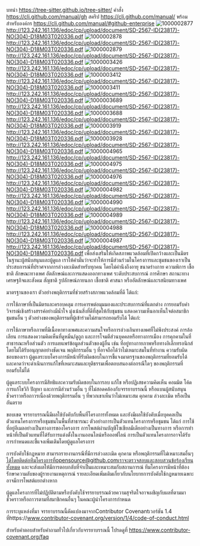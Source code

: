 บทนำ https://tree-sitter.github.io/tree-sitter/
คำสั่ง https://cli.github.com/manual/gh
สคริป https://cli.github.com/manual/
พร้อมสำหรับองค์กร https://cli.github.com/manual/#github-enterprise
![1000002877](https://github.com/user-attachments/assets/cba59b32-b0ca-4f9c-8398-5f7377c60997)http://123.242.161.136/edoc/cp/upload/document/SD-2567-ID(23817)-NO(304)-D18M03T020336.pdf
![1000002878](https://github.com/user-attachments/assets/9465a984-21df-4983-89f4-f9b906e9ed00)http://123.242.161.136/edoc/cp/upload/document/SD-2567-ID(23817)-NO(304)-D18M03T020336.pdf
![1000002879](https://github.com/user-attachments/assets/5f0d0f0e-36d5-4749-98af-e90f8e68d240)http://123.242.161.136/edoc/cp/upload/document/SD-2567-ID(23817)-NO(304)-D18M03T020336.pdf
![1000003426](https://github.com/user-attachments/assets/f51bf0df-4f68-4b36-b08e-292cb658a308)http://123.242.161.136/edoc/cp/upload/document/SD-2567-ID(23817)-NO(304)-D18M03T020336.pdf
![1000003412](https://github.com/user-attachments/assets/8f04a8e1-9715-4f01-9fc2-e63062a57ee3)http://123.242.161.136/edoc/cp/upload/document/SD-2567-ID(23817)-NO(304)-D18M03T020336.pdf
![1000003411](https://github.com/user-attachments/assets/9bbdd41d-085b-4dad-8778-58ff979a1772)http://123.242.161.136/edoc/cp/upload/document/SD-2567-ID(23817)-NO(304)-D18M03T020336.pdf
![1000003689](https://github.com/user-attachments/assets/fbc1e2c6-1b39-4a75-b4f4-22920910ec0b)http://123.242.161.136/edoc/cp/upload/document/SD-2567-ID(23817)-NO(304)-D18M03T020336.pdf
![1000003688](https://github.com/user-attachments/assets/f1328fc5-590c-4b14-85f3-fa569ebffe55)http://123.242.161.136/edoc/cp/upload/document/SD-2567-ID(23817)-NO(304)-D18M03T020336.pdf
![1000003919](https://github.com/user-attachments/assets/b343dab9-8e98-4ab3-b78a-9bf339c5d5f1)http://123.242.161.136/edoc/cp/upload/document/SD-2567-ID(23817)-NO(304)-D18M03T020336.pdf
![1000003928](https://github.com/user-attachments/assets/17c1f3bc-119c-4396-ab43-eb7d26e757b5)http://123.242.161.136/edoc/cp/upload/document/SD-2567-ID(23817)-NO(304)-D18M03T020336.pdf
![1000004965](https://github.com/user-attachments/assets/d4baf600-9d31-4b92-9196-4244e875ecd4)http://123.242.161.136/edoc/cp/upload/document/SD-2567-ID(23817)-NO(304)-D18M03T020336.pdf
![1000004975](https://github.com/user-attachments/assets/70d29ca6-0396-4546-83e1-7559720861ab)http://123.242.161.136/edoc/cp/upload/document/SD-2567-ID(23817)-NO(304)-D18M03T020336.pdf
![1000004976](https://github.com/user-attachments/assets/0fb6311a-59e3-4b86-8960-73fc9fbcbfb8)http://123.242.161.136/edoc/cp/upload/document/SD-2567-ID(23817)-NO(304)-D18M03T020336.pdf
![1000004982](https://github.com/user-attachments/assets/f5967672-767d-416a-8f0d-f808635f7f47)http://123.242.161.136/edoc/cp/upload/document/SD-2567-ID(23817)-NO(304)-D18M03T020336.pdf
![1000004990](https://github.com/user-attachments/assets/d6562c2f-423c-4a0c-91aa-87202032c7eb)http://123.242.161.136/edoc/cp/upload/document/SD-2567-ID(23817)-NO(304)-D18M03T020336.pdf
![1000004989](https://github.com/user-attachments/assets/3253684f-0e5c-413e-a77c-31b867258241)http://123.242.161.136/edoc/cp/upload/document/SD-2567-ID(23817)-NO(304)-D18M03T020336.pdf
![1000004988](https://github.com/user-attachments/assets/27ce4e9a-9be1-4580-a108-f4201e9c8c3e)http://123.242.161.136/edoc/cp/upload/document/SD-2567-ID(23817)-NO(304)-D18M03T020336.pdf
![1000004987](https://github.com/user-attachments/assets/58cbb44c-082b-4ba0-b067-0ae8faa663d4)http://123.242.161.136/edoc/cp/upload/document/SD-2567-ID(23817)-NO(304)-D18M03T020336.pdf
เพื่อส่งเสริมให้เกิดสภาพแวดล้อมที่เปิดกว้างและเป็นมิตร ในฐานะผู้สนับสนุนและผู้ดูแล เราให้คำมั่นว่าจะทำให้การมีส่วนร่วมในโครงการและชุมชนของเราเป็นประสบการณ์ที่ปราศจากการล่วงละเมิดสำหรับทุกคน โดยไม่คำนึงถึงอายุ ขนาดร่างกาย ความพิการ เชื้อชาติ ลักษณะทางเพศ อัตลักษณ์และการแสดงออกทางเพศ ระดับประสบการณ์ การศึกษา สถานะทางเศรษฐกิจและสังคม สัญชาติ รูปลักษณ์ภายนอก เชื้อชาติ ศาสนา หรืออัตลักษณ์และรสนิยมทางเพศ

มาตรฐานของเรา
ตัวอย่างพฤติกรรมที่ช่วยสร้างสภาพแวดล้อมที่ดี ได้แก่:

การใช้ภาษาที่เป็นมิตรและครอบคลุม
การเคารพต่อมุมมองและประสบการณ์ที่แตกต่าง
การยอมรับคำวิจารณ์เชิงสร้างสรรค์อย่างมีน้ำใจ
มุ่งเน้นสิ่งที่ดีที่สุดให้กับชุมชน
แสดงความเห็นอกเห็นใจต่อสมาชิกชุมชนอื่น ๆ
ตัวอย่างของพฤติกรรมที่ผู้เข้าร่วมไม่สามารถยอมรับได้ ได้แก่:

การใช้ภาษาหรือภาพที่มีเนื้อหาทางเพศและความสนใจหรือการล่วงเกินทางเพศที่ไม่พึงประสงค์
การล้อเลียน การแสดงความคิดเห็นที่ดูหมิ่น/ดูถูก และการโจมตีส่วนบุคคลหรือทางการเมือง
การคุกคามในที่สาธารณะหรือส่วนตัว
การเผยแพร่ข้อมูลส่วนตัวของผู้อื่น เช่น ที่อยู่ทางกายภาพหรือทางอิเล็กทรอนิกส์ โดยไม่ได้รับอนุญาตอย่างชัดเจน
พฤติกรรมอื่น ๆ ที่อาจถือได้ว่าไม่เหมาะสมในที่ทำงาน
ความรับผิดชอบของเรา
ผู้ดูแลระบบโครงการมีหน้าที่รับผิดชอบในการชี้แจงมาตรฐานของพฤติกรรมที่ยอมรับได้ และคาดว่าจะดำเนินการแก้ไขที่เหมาะสมและยุติธรรมเพื่อตอบสนองต่อกรณีใดๆ ของพฤติกรรมที่ยอมรับไม่ได้

ผู้ดูแลระบบโครงการมีสิทธิและความรับผิดชอบในการลบ แก้ไข หรือปฏิเสธความคิดเห็น คอมมิต โค้ด การแก้ไขวิกิ ปัญหา และการมีส่วนร่วมอื่น ๆ ที่ไม่สอดคล้องกับจรรยาบรรณนี้ หรือแบนผู้สนับสนุนชั่วคราวหรือถาวรเนื่องด้วยพฤติกรรมอื่น ๆ ที่พวกเขาเห็นว่าไม่เหมาะสม คุกคาม ล่วงละเมิด หรือเป็นอันตราย

ขอบเขต
จรรยาบรรณนี้มีผลใช้บังคับกับพื้นที่โครงการทั้งหมด และยังมีผลใช้บังคับเมื่อบุคคลเป็นตัวแทนโครงการหรือชุมชนในพื้นที่สาธารณะ ตัวอย่างการเป็นตัวแทนโครงการหรือชุมชน ได้แก่ การใช้ที่อยู่อีเมลอย่างเป็นทางการของโครงการ การโพสต์ผ่านบัญชีโซเชียลมีเดียอย่างเป็นทางการ หรือการทำหน้าที่เป็นตัวแทนที่ได้รับการแต่งตั้งในงานออนไลน์หรือออฟไลน์ การเป็นตัวแทนโครงการอาจได้รับการกำหนดและชี้แจงเพิ่มเติมโดยผู้ดูแลโครงการ

การบังคับใช้กฎหมาย
สามารถรายงานกรณีที่มีการล่วงละเมิด คุกคาม หรือพฤติกรรมที่ไม่เหมาะสมอื่นๆ ได้โดยติดต่อทีมโครงการที่opensource@github.comเราจะตรวจสอบและสอบสวนข้อร้องเรียนทั้งหมด และจะส่งผลให้มีการตอบกลับที่จำเป็นและเหมาะสมกับสถานการณ์ ทีมโครงการมีหน้าที่ต้องรักษาความลับของผู้รายงานเหตุการณ์ รายละเอียดเพิ่มเติมเกี่ยวกับนโยบายการบังคับใช้กฎหมายเฉพาะอาจมีการโพสต์แยกต่างหาก

ผู้ดูแลโครงการที่ไม่ปฏิบัติตามหรือบังคับใช้จรรยาบรรณด้วยความสุจริตใจอาจเผชิญกับผลที่ตามมาชั่วคราวหรือถาวรตามที่สมาชิกคนอื่นๆ ในคณะผู้นำโครงการกำหนด

การระบุแหล่งที่มา
จรรยาบรรณนี้ดัดแปลงมาจากContributor Covenantเวอร์ชัน 1.4 ที่https://www.contributor-covenant.org/version/1/4/code-of-conduct.html

สำหรับคำตอบสำหรับคำถามทั่วไปเกี่ยวกับจรรยาบรรณนี้ โปรดดูที่ https://www.contributor-covenant.org/faq
